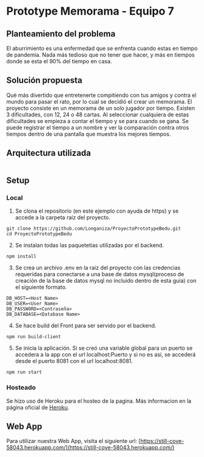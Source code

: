 # Prototype Memorama - Equipo 7

## Planteamiento del problema
El aburrimiento es una enfermedad que se enfrenta cuando estas en tiempo de pandemia. Nada más tedioso que no tener que hacer, y más en tiempos donde se esta el 90% del tiempo en casa.

## Solución propuesta
Qué más divertido que entretenerte compitiendo con tus amigos y contra el mundo para pasar el rato, por lo cual se decidió el crear un memorama.
El proyecto consiste en un memorama de un solo jugador por tiempo. Existen 3 dificultades, con 12, 24 o 48 cartas. Al seleccionar cualquiera de estas dificultades se empieza a contar el tiempo y se para cuando se gana. Se puede registrar el tiempo a un nombre y ver la comparación contra otros tiempos dentro de una pantalla que muestra los mejores tiempos.
![]()
## Arquitectura utilizada
![]()
## Setup
### Local
1. Se clona el repositorio (en este ejemplo con ayuda de https) y se accede a la carpeta raíz del proyecto.
``` 
git clone https://github.com/Longaniza/ProyectoPrototypeBedu.git
cd ProyectoPrototypeBedu
```
2. Se instalan todas las paquetetias utilizadas por el backend.
``` 
npm install
```
3. Se crea un archivo .env en la raiz del proyecto con las credencias requeridas para conectarse a una base de datos mysql(proceso de creación de la base de datos mysql no incluido dentro de esta guía) con el siguiente formato.
``` 
DB_HOST=<Host Name>
DB_USER=<User Name>
DB_PASSWORD=<Contraseña>
DB_DATABASE=<Database Name>
```
4. Se hace build del Front para ser servido por el backend.
``` 
npm run build-client
```
5. Se inicia la aplicación. Si se creó una variable global para un puerto se accedera a la app con el url localhost:Puerto y si no es asi, se accederá desde el puerto 8081 con el url localhost:8081.
``` 
npm run start
```
### Hosteado
Se hizo uso de Heroku para el hosteo de la pagina. Más informacion en la página oficial de [Heroku](https://www.heroku.com/platform).

## Web App
Para utilizar nuestra Web App, visita el siguiente url:
[https://still-cove-58043.herokuapp.com/](https://still-cove-58043.herokuapp.com/)
